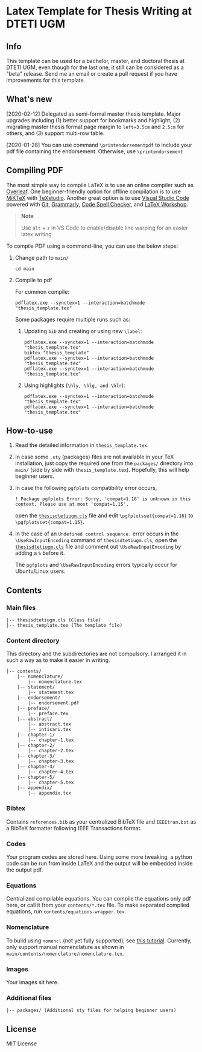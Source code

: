 # Latex Template for Thesis Writing at DTETI UGM

## Info

This template can be used for a bachelor, master, and doctoral thesis at DTETI UGM, even though for the last one, it still can be considered as a "beta" release. Send me an email or create a pull request if you have improvements for this template.

## What's new

[2020-02-12] Delegated as semi-formal master thesis template. Major upgrades including (1) better support for bookmarks and highlight, (2) migrating master thesis format page margin to `left=3.5cm` and `2.5cm` for others, and (3) support multi-row table.

[2020-01-28] You can use command `\printendorsementpdf` to include your pdf file containing the endorsement. Otherwise, use `\printendorsement`

## Compiling PDF

The most simple way to compile LaTeX is to use an online compiler such as [Overleaf](https://www.overleaf.com/). One beginner-friendly option for offline compilation is to use [MiKTeX](https://miktex.org/) with [TeXstudio](https://www.texstudio.org/). Another great option is to use [Visual Studio Code](https://code.visualstudio.com/) powered with [Git](https://git-scm.com), [Grammarly](https://marketplace.visualstudio.com/items?itemName=znck.grammarly), [Code Spell Checker](https://marketplace.visualstudio.com/items?itemName=streetsidesoftware.code-spell-checker), and [LaTeX Workshop](https://marketplace.visualstudio.com/items?itemName=James-Yu.latex-workshop).

> **Note**
>
> Use `alt` + `z` in VS Code to enable/disable line warping for an easier latex writing

To compile PDF using a command-line, you can use the below steps:

1. Change path to `main/`

    ```shell
    cd main
    ```

1. Compile to pdf

    For common compile:

    ```shell
    pdflatex.exe --synctex=1 --interaction=batchmode "thesis_template.tex"
    ```

    Some packages require multiple runs such as:

    1. Updating `bib` and creating or using new `\label`:

        ```shell
        pdflatex.exe --synctex=1 --interaction=batchmode "thesis_template.tex"
        bibtex "thesis_template"
        pdflatex.exe --synctex=1 --interaction=batchmode "thesis_template.tex"
        pdflatex.exe --synctex=1 --interaction=batchmode "thesis_template.tex"
        ```

    1. Using highlights (`\hly, \hlg, and \hlr`):

        ```shell
        pdflatex.exe --synctex=1 --interaction=batchmode "thesis_template.tex"
        pdflatex.exe --synctex=1 --interaction=batchmode "thesis_template.tex"
        ```

## How-to-use

1. Read the detailed information in `thesis_template.tex`.

1. In case some `.sty` (packages) files are not available in your TeX installation, just copy the required one from the `packages/` directory into `main/` (side by side with `thesis_template.tex`). Hopefully, this will help beginner users.

1. In case the following `pgfplots` compatibility error occurs,

    ```plaintext
    ! Package pgfplots Error: Sorry, 'compat=1.16' is unknown in this context. Please use at most 'compat=1.15'.
    ```

    open the [`thesisdtetiugm.cls`](main/thesisdtetiugm.cls) file and edit `\pgfplotsset{compat=1.16}` to `\pgfplotsset{compat=1.15}`.  

1. In the case of an `Undefined control sequence.` error occurs in the `\UseRawInputEncoding` command of `thesisdtetiugm.cls`, open the [`thesisdtetiugm.cls`](main/thesisdtetiugm.cls) file and comment out `\UseRawInputEncoding` by adding a `%` before it.

    The `pgfplots` and `\UseRawInputEncoding` errors typically occur for Ubuntu/Linux users.

## Contents

### Main files

```plaintext
|-- thesisdtetiugm.cls (Class file)
|-- thesis_template.tex (The template file)
```

### Content directory

This directory and the subdirectories are not compulsory. I arranged it in such a way as to make it easier in writing.

```plaintext
|-- contents/
    |-- nomenclature/
        |-- nomenclature.tex
    |-- statement/
        |-- statement.tex
    |-- endorsement/
        |-- endorsement.pdf
    |-- preface/
        |-- preface.tex
    |-- abstract/
        |-- abstract.tex
        |-- intisari.tex
    |-- chapter-1/
        |-- chapter-1.tex
    |-- chapter-2/
        |-- chapter-2.tex
    |-- chapter-3/
        |-- chapter-3.tex
    |-- chapter-4/
        |-- chapter-4.tex
    |-- chapter-5/
        |-- chapter-5.tex
    |-- appendix/
        |-- appendix.tex
```

### Bibtex

Contains `references.bib` as your centralized BibTeX file and `IEEEtran.bst` as a BibTeX formatter following IEEE Transactions format.

### Codes

Your program codes are stored here. Using some more tweaking, a python code can be run from inside LaTeX and the output will be embedded inside the output pdf.

### Equations

Centralized compilable equations. You can compile the equations only pdf here, or call it from your `contents/*.tex` file. To make separated compiled equations, run `contents/equations-wrapper.tex`.

### Nomenclature

To build using `nomencl` (not yet fully supported), see [this tutorial](https://bytefreaks.net/applications/using-nomenclature-in-texstudio). Currently, only support manual nomenclature as shown in `main/contents/nomenclature/nomenclature.tex`.

### Images

Your images sit here.

### Additional files

```plaintext
|-- packages/ (Additional sty files for helping beginner users)
```

## License

MIT License

